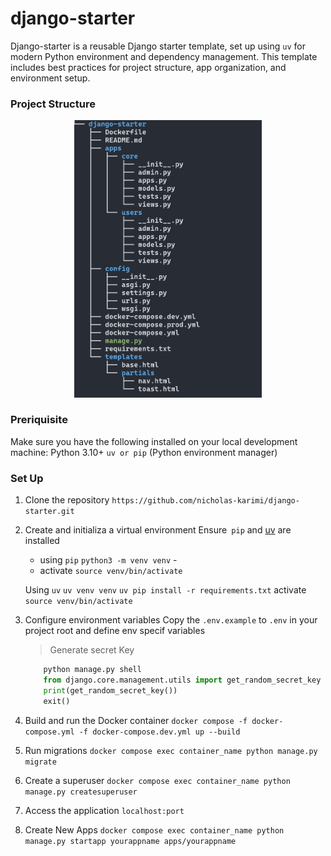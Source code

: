 # django-starter
Django-starter is a reusable Django starter template, set up using `uv` for modern Python environment and dependency management. This template includes best practices for project structure, app organization, and environment setup.

### Project Structure
<div align="center">
    <img src="static/img/project-structure.png" width="300" />
</div>

### Preriquisite
Make sure you have the following installed on your local development machine:
Python 3.10+
`uv or pip` (Python environment manager)

### Set Up
1. Clone the repository
   `https://github.com/nicholas-karimi/django-starter.git`
2. Create and initializa a virtual environment
   Ensure` pip` and [uv](https://docs.astral.sh/uv/getting-started/installation/#configuring-installation) are installed
    - using `pip` `python3 -m venv venv` - 
    -  activate `source venv/bin/activate`
    
    Using `uv` 
    `uv venv venv`
    `uv pip install -r requirements.txt`
    activate `source venv/bin/activate`

3. Configure environment variables
   Copy the `.env.example` to `.env` in your project root and define env specif variables
   > Generate secret Key
    ```python
        python manage.py shell
        from django.core.management.utils import get_random_secret_key
        print(get_random_secret_key())
        exit()
    ```
4. Build and run the Docker container
   `docker compose -f docker-compose.yml -f docker-compose.dev.yml up --build`
5. Run migrations
   `docker compose exec container_name python manage.py migrate`
6. Create a superuser
    `docker compose exec container_name python manage.py createsuperuser`
7. Access the application
   `localhost:port`
8. Create New Apps
   `docker compose exec container_name python manage.py startapp yourappname apps/yourappname`